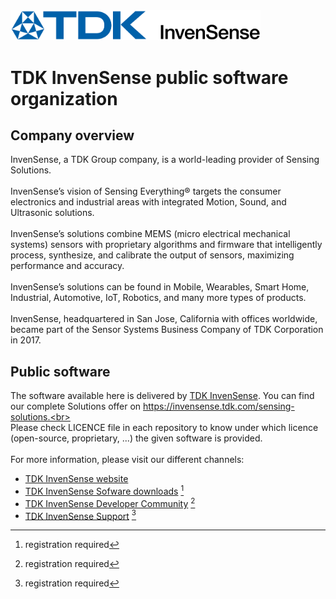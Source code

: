 <img width=400 alt="TDK InvenSense" src="https://github.com/tdk-invn-oss/.github/blob/main/profile/assets/TDK-Invensense_Logo.png">

# TDK InvenSense public software organization

## Company overview

InvenSense, a TDK Group company, is a world-leading provider of Sensing Solutions.<br>
<br>
InvenSense’s vision of Sensing Everything® targets the consumer electronics and industrial areas with integrated Motion, Sound, and Ultrasonic solutions.<br>
<br>
InvenSense’s solutions combine MEMS (micro electrical mechanical systems) sensors with proprietary algorithms and firmware that intelligently process, synthesize, and calibrate the output of sensors, maximizing performance and accuracy.<br>
<br>
InvenSense’s solutions can be found in Mobile, Wearables, Smart Home, Industrial, Automotive, IoT, Robotics, and many more types of products.<br>
<br>
InvenSense, headquartered in San Jose, California with offices worldwide, became part of the Sensor Systems Business Company of TDK Corporation in 2017.<br>

## Public software

The software available here is delivered by [TDK InvenSense](https://invensense.tdk.com). You can find our complete Solutions offer on https://invensense.tdk.com/sensing-solutions.<br>
<br>
Please check LICENCE file in each repository to know under which licence (open-source, proprietary, ...) the given software is provided.<br>
<br>
For more information, please visit our different channels:
- [TDK InvenSense website](https://invensense.tdk.com)
- [TDK InvenSense Sofware downloads](https://invensense.tdk.com/developers/software-downloads) [^1]
- [TDK InvenSense Developer Community](https://invensense.tdk.com/developers/forums) [^1]
- [TDK InvenSense Support](https://invensense.tdk.com/developers/support) [^1]

[^1]: registration required
